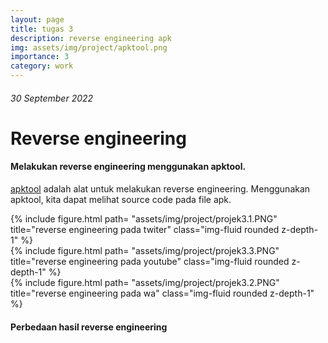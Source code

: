 ```yaml
---
layout: page
title: tugas 3
description: reverse engineering apk
img: assets/img/project/apktool.png
importance: 3
category: work
---
```


###### 30 September 2022
# Reverse engineering

#### Melakukan reverse engineering menggunakan apktool.
 <a href="https://github.com/iBotPeaches/Apktool" target="_blank">apktool</a> adalah alat untuk melakukan reverse engineering. Menggunakan apktool, kita dapat melihat source code pada file apk.

 <div class="row">
    <div class="col-sm mt-3 mt-md-0">
        {% include figure.html path= "assets/img/project/projek3.1.PNG" title="reverse engineering pada twiter" class="img-fluid rounded z-depth-1" %}
    </div>
</div>

 <div class="row">
    <div class="col-sm mt-3 mt-md-0">
        {% include figure.html path= "assets/img/project/projek3.3.PNG" title="reverse engineering pada youtube" class="img-fluid rounded z-depth-1" %}
    </div>
</div>

 <div class="row">
    <div class="col-sm mt-3 mt-md-0">
        {% include figure.html path= "assets/img/project/projek3.2.PNG" title="reverse engineering pada wa" class="img-fluid rounded z-depth-1" %}
    </div>
</div>


#### Perbedaan hasil reverse engineering
